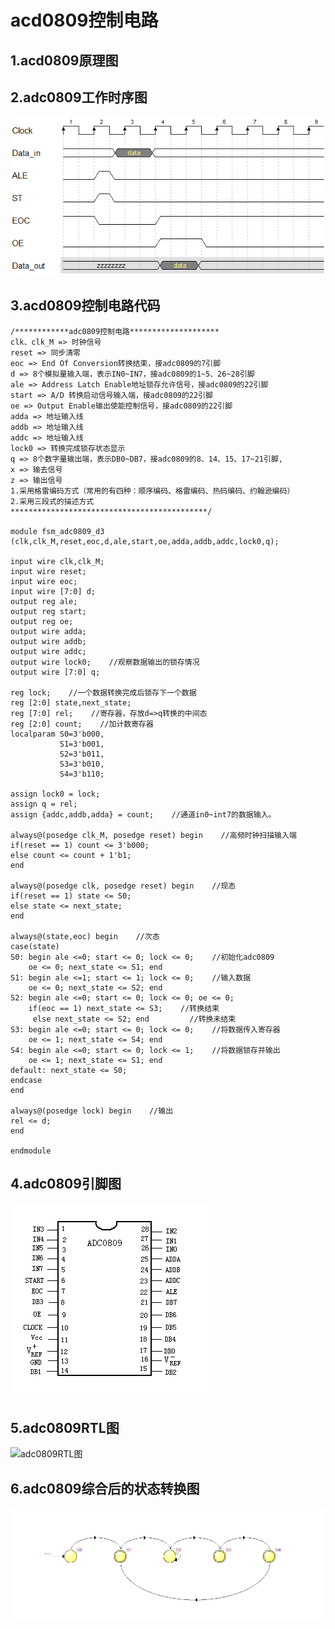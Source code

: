 # acd0809控制电路

## 1.acd0809原理图

## 2.adc0809工作时序图
![adc0809工作时序图](../Picture/FSM/adc0809工作时序图.png)

## 3.acd0809控制电路代码

    /************adc0809控制电路********************
    clk、clk_M => 时钟信号
    reset => 同步清零
	eoc => End Of Conversion转换结束，接adc0809的7引脚
	d => 8个模拟量输入端，表示IN0~IN7，接adc0809的1~5、26~28引脚
	ale => Address Latch Enable地址锁存允许信号，接adc0809的22引脚
	start => A/D 转换启动信号输入端，接adc0809的22引脚
	oe => Output Enable输出使能控制信号，接adc0809的22引脚
	adda => 地址输入线
    addb => 地址输入线
    addc => 地址输入线
	lock0 => 转换完成锁存状态显示
	q => 8个数字量输出端，表示DB0~DB7，接adc0809的8、14、15、17~21引脚,
    x => 输去信号
    z => 输出信号
    1.采用格雷编码方式（常用的有四种：顺序编码、格雷编码、热码编码、约翰逊编码）
    2.采用三段式的描述方式
    ********************************************/
    
    module fsm_adc0809_d3 (clk,clk_M,reset,eoc,d,ale,start,oe,adda,addb,addc,lock0,q);
    
    input wire clk,clk_M;
    input wire reset;
    input wire eoc;
    input wire [7:0] d;
    output reg ale;
    output reg start;
    output reg oe;
    output wire adda;
    output wire addb;
    output wire addc;
    output wire lock0;    //观察数据输出的锁存情况
    output wire [7:0] q;
    
    reg lock;    //一个数据转换完成后锁存下一个数据
    reg [2:0] state,next_state;
    reg [7:0] rel;    //寄存器，存放d=>q转换的中间态
    reg [2:0] count;    //加计数寄存器
    localparam S0=3'b000,
               S1=3'b001,
               S2=3'b011,
               S3=3'b010,
               S4=3'b110;
    
    assign lock0 = lock;
    assign q = rel;
    assign {addc,addb,adda} = count;    //通道in0~int7的数据输入。
    
    always@(posedge clk_M, posedge reset) begin    //高频时钟扫描输入端
    if(reset == 1) count <= 3'b000;
    else count <= count + 1'b1;
    end
    
    always@(posedge clk, posedge reset) begin    //现态
    if(reset == 1) state <= S0;
    else state <= next_state;
    end
    
    always@(state,eoc) begin    //次态
    case(state)
    S0: begin ale <=0; start <= 0; lock <= 0;    //初始化adc0809
        oe <= 0; next_state <= S1; end 
    S1: begin ale <=1; start <= 1; lock <= 0;    //输入数据
        oe <= 0; next_state <= S2; end 
    S2: begin ale <=0; start <= 0; lock <= 0; oe <= 0; 
        if(eoc == 1) next_state <= S3;    //转换结束
    	 else next_state <= S2; end         //转换未结束
    S3: begin ale <=0; start <= 0; lock <= 0;    //将数据传入寄存器
        oe <= 1; next_state <= S4; end 
    S4: begin ale <=0; start <= 0; lock <= 1;    //将数据锁存并输出 
        oe <= 1; next_state <= S1; end 
    default: next_state <= S0;
    endcase
    end
    
    always@(posedge lock) begin    //输出
    rel <= d;
    end
    
    endmodule
    
## 4.adc0809引脚图
![adc0809引脚图](../Picture/FSM/adc0809引脚图.jpg)

## 5.adc0809RTL图
![adc0809RTL图](../Picture/FSM/adc0809RTL图.png)

## 6.adc0809综合后的状态转换图
![adc0809综合后的状态转换图](../Picture/FSM/adc0809综合后的状态转换图.png)



